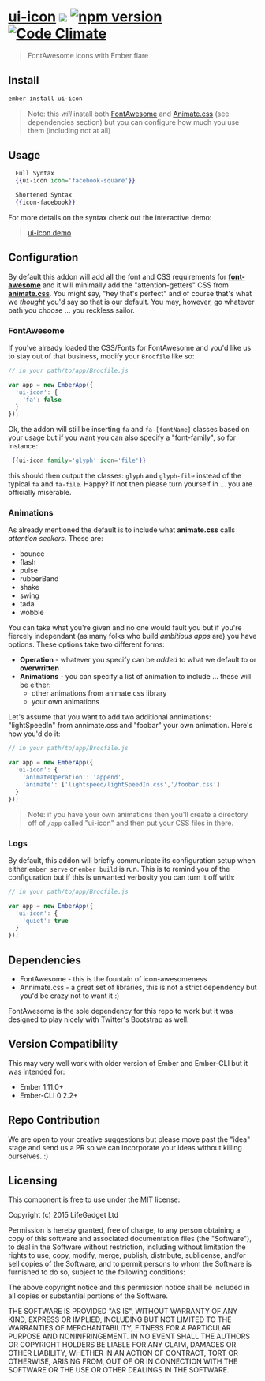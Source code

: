 # [ui-icon](https://github.com/lifegadget/ui-icon) ![ ](https://travis-ci.org/lifegadget/ui-icon.svg) [![npm version](https://badge.fury.io/js/ui-icon.svg)](http://badge.fury.io/js/ui-icon)  [![Code Climate](https://codeclimate.com/github/lifegadget/ui-icon/badges/gpa.svg)](https://codeclimate.com/github/lifegadget/ui-icon)
> FontAwesome icons with Ember flare

## Install ##

````bash
ember install ui-icon
````

> Note: this *will* install both [FontAwesome](http://fortawesome.github.io/Font-Awesome/) and [Animate.css](http://daneden.github.io/animate.css/) (see dependencies section) but you can configure how much you use them (including not at all)

## Usage ##


````hbs
  Full Syntax
  {{ui-icon icon='facebook-square'}}

  Shortened Syntax
  {{icon-facebook}}
````

For more details on the syntax check out the interactive demo:

> [ui-icon demo](https://ui-icon.firebaseio.com)


## Configuration ##

By default this addon will add all the font and CSS requirements for [**font-awesome**](http://fortawesome.github.io/Font-Awesome/) and it will minimally add the "attention-getters" CSS from [**animate.css**](http://daneden.github.io/animate.css/). You might say, "hey that's perfect" and of course that's what we *thought* you'd say so that is our default. You may, however, go whatever path you choose ... you reckless sailor.


### FontAwesome ###

If you've already loaded the CSS/Fonts for FontAwesome and you'd like us to stay out of that business, modify your `Brocfile` like so:

```javascript
// in your path/to/app/Brocfile.js

var app = new EmberApp({
  'ui-icon': {
    'fa': false
  }
});
```

Ok, the addon will still be inserting `fa` and `fa-[fontName]` classes based on your usage but if you want you can also specify a "font-family", so for instance:

````handlebars
 {{ui-icon family='glyph' icon='file'}}
````

this should then output the classes: `glyph` and `glyph-file` instead of the typical `fa` and `fa-file`. Happy? If not then please turn yourself in ... you are officially miserable.

### Animations ###

As already mentioned the default is to include what **animate.css** calls *attention seekers*. These are:

- bounce
- flash
- pulse
- rubberBand
- shake
- swing
- tada
- wobble

You can take what you're given and no one would fault you but if you're fiercely independant (as many folks who build *ambitious apps* are) you have options. These options take two different forms:

- **Operation** - whatever you specify can be *added* to what we default to or **overwritten**
- **Animations** - you can specify a list of animation to include ... these will be either:
    - other animations from animate.css library
    - your own animations

Let's assume that you want to add two additional annimations: "lightSpeedIn" from annimate.css and "foobar" your own animation. Here's how you'd do it:

```javascript
// in your path/to/app/Brocfile.js

var app = new EmberApp({
  'ui-icon': {
    'animateOperation': 'append',
    'animate': ['lightspeed/lightSpeedIn.css','/foobar.css']
  }
});
```

> Note: if you have your own animations then you'll create a directory off of `/app` called "ui-icon" and then put your CSS files in there.
>

### Logs ###
By default, this addon will briefly communicate its configuration setup when either `ember serve` or `ember build` is run. This is to remind you of
the configuration but if this is unwanted verbosity you can turn it off with:

```javascript
// in your path/to/app/Brocfile.js

var app = new EmberApp({
  'ui-icon': {
    'quiet': true
  }
});
````

## Dependencies ##

- FontAwesome - this is the fountain of icon-awesomeness
- Annimate.css - a great set of libraries, this is not a strict dependency but you'd be crazy not to want it :)

FontAwesome is the sole dependency for this repo to work but it was designed to play nicely with Twitter's Bootstrap as well.

## Version Compatibility

This may very well work with older version of Ember and Ember-CLI but it was intended for:

- Ember 1.11.0+
- Ember-CLI 0.2.2+

## Repo Contribution

We are open to your creative suggestions but please move past the "idea" stage
and send us a PR so we can incorporate your ideas without killing ourselves. :)

## Licensing

This component is free to use under the MIT license:

Copyright (c) 2015 LifeGadget Ltd

Permission is hereby granted, free of charge, to any person obtaining a copy of
this software and associated documentation files (the "Software"), to deal in
the Software without restriction, including without limitation the rights to
use, copy, modify, merge, publish, distribute, sublicense, and/or sell copies
of the Software, and to permit persons to whom the Software is furnished to do
so, subject to the following conditions:

The above copyright notice and this permission notice shall be included in all
copies or substantial portions of the Software.

THE SOFTWARE IS PROVIDED "AS IS", WITHOUT WARRANTY OF ANY KIND, EXPRESS OR
IMPLIED, INCLUDING BUT NOT LIMITED TO THE WARRANTIES OF MERCHANTABILITY,
FITNESS FOR A PARTICULAR PURPOSE AND NONINFRINGEMENT. IN NO EVENT SHALL THE
AUTHORS OR COPYRIGHT HOLDERS BE LIABLE FOR ANY CLAIM, DAMAGES OR OTHER
LIABILITY, WHETHER IN AN ACTION OF CONTRACT, TORT OR OTHERWISE, ARISING FROM,
OUT OF OR IN CONNECTION WITH THE SOFTWARE OR THE USE OR OTHER DEALINGS IN THE
SOFTWARE.
